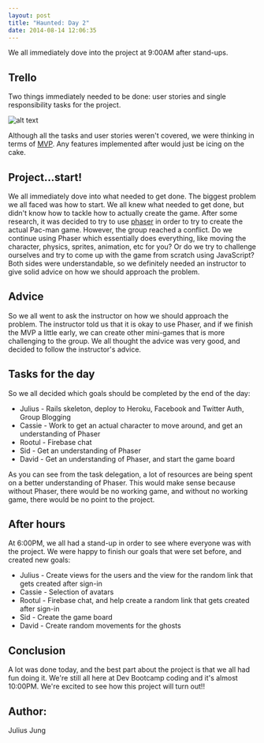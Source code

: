 ```yaml
---
layout: post
title: "Haunted: Day 2"
date: 2014-08-14 12:06:35
---
```


We all immediately dove into the project at 9:00AM after stand-ups.

## Trello

Two things immediately needed to be done: user stories and single responsibility tasks for the project.

![alt text](/assets/img/trello.jpg "Trello")

Although all the tasks and user stories weren't covered, we were thinking in terms of [MVP](http://en.wikipedia.org/wiki/Minimum_viable_product). Any features implemented after would just be icing on the cake.

## Project...start!

We all immediately dove into what needed to get done. The biggest problem we all faced was how to start. We all knew what needed to get done, but didn't know how to tackle how to actually create the game. After some research, it was decided to try to use [phaser](http://phaser.io/) in order to try to create the actual Pac-man game. However, the group reached a conflict. Do we continue using Phaser which essentially does everything, like moving the character, physics, sprites, animation, etc for you? Or do we try to challenge ourselves and try to come up with the game from scratch using JavaScript? Both sides were understandable, so we definitely needed an instructor to give solid advice on how we should approach the problem.

## Advice

So we all went to ask the instructor on how we should approach the problem. The instructor told us that it is okay to use Phaser, and if we finish the MVP a little early, we can create other mini-games that is more challenging to the group. We all thought the advice was very good, and decided to follow the instructor's advice.

## Tasks for the day

So we all decided which goals should be completed by the end of the day:

  * Julius - Rails skeleton, deploy to Heroku, Facebook and Twitter Auth, Group Blogging
  * Cassie - Work to get an actual character to move around, and get an understanding of Phaser
  * Rootul - Firebase chat
  * Sid - Get an understanding of Phaser
  * David - Get an understanding of Phaser, and start the game board

As you can see from the task delegation, a lot of resources are being spent on a better understanding of Phaser. This would make sense because without Phaser, there would be no working game, and without no working game, there would be no point to the project.

## After hours

At 6:00PM, we all had a stand-up in order to see where everyone was with the project. We were happy to finish our goals that were set before, and created new goals:

  * Julius - Create views for the users and the view for the random link that gets created after sign-in
  * Cassie - Selection of avatars
  * Rootul - Firebase chat, and help create a random link that gets created after sign-in
  * Sid - Create the game board
  * David - Create random movements for the ghosts

## Conclusion

A lot was done today, and the best part about the project is that we all had fun doing it. We're still all here at Dev Bootcamp coding and it's almost 10:00PM. We're excited to see how this project will turn out!!

## Author:

Julius Jung
